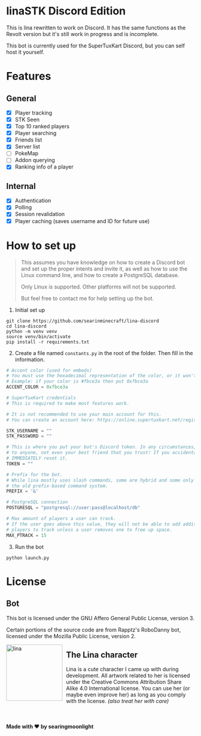 # linaSTK Discord Edition
This is lina rewritten to work on Discord. It has the same functions as the Revolt version but it's still work in progress and is incomplete.

This bot is currently used for the SuperTuxKart Discord, but you can self host it yourself.

# Features

## General
- [x] Player tracking
- [x] STK Seen
- [x] Top 10 ranked players
- [x] Player searching
- [x] Friends list
- [x] Server list
- [ ] PokeMap
- [ ] Addon querying
- [x] Ranking info of a player

## Internal
- [x] Authentication
- [x] Polling
- [x] Session revalidation
- [x] Player caching (saves username and ID for future use)

# How to set up

> This assumes you have knowledge on how to create a Discord bot and set up the proper intents and invite it, as well as how to use the Linux command line, and how to create a PostgreSQL database.
> 
> Only Linux is supported. Other platforms will not be supported.
>
> But feel free to contact me for help setting up the bot.

1. Initial set up
```
git clone https://github.com/searinminecraft/lina-discord
cd lina-discord
python -m venv venv
source venv/bin/activate
pip install -r requirements.txt
```

2. Create a file named `constants.py` in the root of the folder. Then fill in the information.
```py
# Accent color (used for embeds)
# You must use the hexadecimal representation of the color, or it won't work!
# Example: if your color is #fbce3a then put 0xfbce3a
ACCENT_COLOR = 0xfbce3a

# SuperTuxKart credentials
# This is required to make most features work.

# It is not recommended to use your main account for this.
# You can create an account here: https://online.supertuxkart.net/register.php

STK_USERNAME = ""
STK_PASSWORD = ""

# This is where you put your bot's Discord token. In any circumstances, DO NOT share this
# to anyone, not even your best friend that you trust! If you accidentally share it,
# IMMEDIATELY reset it.
TOKEN = ""

# Prefix for the bot.
# While lina mostly uses slash commands, some are hybrid and some only use
# the old prefix-based command system.
PREFIX = '&'

# PostgreSQL connection
POSTGRESQL = "postgresql://user:pass@localhost/db" 

# Max amount of players a user can track.
# If the user goes above this value, they will not be able to add additional
# players to track unless a user removes one to free up space.
MAX_PTRACK = 15
```

3. Run the bot
```
python launch.py
```

# License

## Bot
This bot is licensed under the GNU Affero General Public License, version 3.

Certain portions of the source code are from Rapptz's RoboDanny bot, licensed under the Mozilla Public License, version 2.

<img width="150" height="150" alt="lina" style="float: left; margin: 0 10px 0 0" align="left" src="https://autumn.revolt.chat/attachments/lCZSC6d20lfGWADC3IZqN4yTVvOluP8V42eozbV3hU/linastk_.png">

## The Lina character
Lina is a cute character I came up with during development. All artwork related to her is licensed under the Creative Commons Attribution Share Alike 4.0 International license. You can use her (or maybe even improve her) as long as you comply with the license. *(also treat her with care)*

<br>

#### Made with :heart: by searingmoonlight
